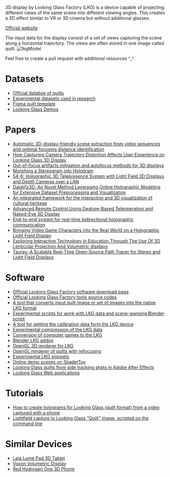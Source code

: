 3D display by Looking Glass Factory (LKG) is a device capable of projecting different views of the same scene into different viewing angles. This creates a 3D effect similar to VR or 3D cinema but without additional glasses.

[Official website](https://lookingglassfactory.com)

The input data for the display consist of a set of views capturing the scene along a horizontal trajectory. The views are often stored in one image called quilt.
![lkgModel](https://github.com/user-attachments/assets/0f92f1e9-661f-4dd5-9df2-cfb558de5a17)

Feel free to create a pull request with additional resources ^_^.

# Datasets
* [Official databse of quilts](https://blocks.glass)
* [Experimental datasets used in research](https://www.fit.vut.cz/person/ichlubna/public/random/index.php?section=research#:~:text=Acceleration%20on%20GPU-,3D%20displays,-The%20research%20regarding)
* [Figma quilt template](https://www.figma.com/community/file/1269893384576901841/looking-glass-display-quilt-templates)
* [Looking Glass Demos](https://scanned-reality.com/demo_looking_glass)

# Papers
* [Automatic 3D-display-friendly scene extraction from video sequences and optimal focusing distance identification](https://link.springer.com/article/10.1007/s11042-024-18573-6)
* [How Capturing Camera Trajectory Distortion Affects User Experience on Looking Glass 3D Display](https://link.springer.com/article/10.1007/s11042-023-16350-5)
* [Out-of-focus artifacts mitigation and autofocus methods for 3D displays](https://doi.org/10.1016/j.visinf.2024.12.001)
* [Morphing a Stereogram into Hologram](https://arxiv.org/pdf/1905.01727)
* [54-6: Holographic 3D Telepresence System with Light Field 3D Displays and Depth Cameras over a LAN](https://sid.onlinelibrary.wiley.com/doi/abs/10.1002/sdtp.14794)
* [DataViz3D: An Novel Method Leveraging Online Holographic Modeling for Extensive Dataset Preprocessing and Visualization](https://arxiv.org/abs/2401.10416)
* [An integrated framework for the interaction and 3D visualization of cultural heritage](https://link.springer.com/article/10.1007/s11042-023-14341-0)
* [Advanced Remote Control Using Gesture-Based Teleoperation and Naked-Eye 3D Display](https://www.iroboticsjournal.org/index.php/irobotics/article/view/148)
* [End-to-end system for real-time bidirectional holographic communication](https://www.spiedigitallibrary.org/conference-proceedings-of-spie/13034/1303404/End-to-end-system-for-real-time-bidirectional-holographic-communication/10.1117/12.3013045.full)
* [Bringing Video Game Characters into the Real World on a Holographic Light Field Display](https://dl.acm.org/doi/abs/10.1145/3308532.3329423)
* [Exploring Interactive Technology In Education Through The Use Of 3D Lenticular Projection And Volumetric displays](https://rshare.library.torontomu.ca/articles/thesis/Exploring_Interactive_Technology_In_Education_Through_The_Use_Of_3D_Lenticular_Particular_Projection_And_Volumetric_displays/14648649/files/28128867.pdf)
* [Tauray: A Scalable Real-Time Open-Source Path Tracer for Stereo and Light Field Displays](https://dl.acm.org/doi/abs/10.1145/3550340.3564225)

# Software
* [Official Looking Glass Factory software download page](https://lookingglassfactory.com/software)
* [Official Looking Glass Factory tools source codes](https://github.com/Looking-Glass/Welcome)
* [A tool that converts input quilt image or set of images into the native LKG format](https://github.com/ichlubna/quiltToNative)
* [Experimental scripts for work with LKG data and scene-warping Blender script](https://github.com/ichlubna/lkg)
* [A tool for getting the calibration data form the LKG device](https://github.com/ichlubna/getLKGCalibration)
* [Experimental compression of the LKG data](https://github.com/ichlubna/lkgCompression)
* [Conversion of computer games to the LKG](https://github.com/jbienz/ReGlass/)
* [Blender LKG addon](https://github.com/regcs/AliceLG)
* [OpenGL 3D renderer for LKG](https://github.com/dormon/3DApps/blob/master/src/renderHoloApps.cpp)
* [OpenGL renderer of quilts with refocusing](https://github.com/dormon/3DApps/blob/master/src/renderHoloFocus.cpp)
* [Experimental LKG snippets](https://github.com/lonetech/LookingGlass/tree/master)
* [Online demo scenes on ShaderToy](https://www.shadertoy.com/results?query=looking+glass)
* [Looking Glass quilts from side tracking shots in Adobe After Effects](https://github.com/JuanIrache/looking-glass-after-effects)
* [Looking Glass Web applications](https://stereo.jpn.org/lkg/indexe.html)

# Tutorials
* [How to create holograms for Looking Glass (quilt format) from a video captured with a phone](https://volurama.com/howto_create_looking_glass_quilt.html)
* [Lightfield capture to Looking Glass “Quilt” image, scripted on the command line](https://www.summet.com/blog/2022/08/16/lightfield-capture-to-looking-glass-quilt-image-scripted-on-the-command-line/)

# Similar Devices
* [Leia Lume Pad 3D Tablet]([https://volurama.com/howto_create_looking_glass_quilt.html](https://www.leiainc.com/lume-pad-2))
* [Voxon Volumetric Display](https://www.voxon.co)
* [Red Hydrogen One 3D Phone](https://en.wikipedia.org/wiki/Red_Hydrogen_One)
